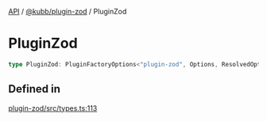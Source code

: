 [API](../../../packages.md) / [@kubb/plugin-zod](../index.md) / PluginZod

# PluginZod

```ts
type PluginZod: PluginFactoryOptions<"plugin-zod", Options, ResolvedOptions, never, ResolvePathOptions>;
```

## Defined in

[plugin-zod/src/types.ts:113](https://github.com/kubb-project/kubb/blob/7f30045af96d8c89b6cda0a30f7535f095a0cb45/packages/plugin-zod/src/types.ts#L113)

